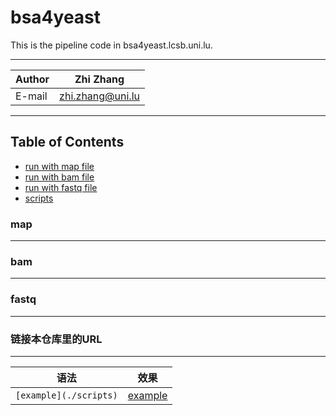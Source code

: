bsa4yeast
===========================
This is the pipeline code in bsa4yeast.lcsb.uni.lu.  
****
|Author|Zhi Zhang|
|---|---
|E-mail|zhi.zhang@uni.lu

****
## Table of Contents
* [run with map file](#map)
* [run with bam file](#bam)
* [run with fastq file](#fastq)
* [scripts](./scripts)

### map
-----------


### bam
-----------


### fastq
-----------

### 链接本仓库里的URL
-----------

|语法|效果|
|----|-----|
|`[example](./scripts)`|[example](./scripts)|
